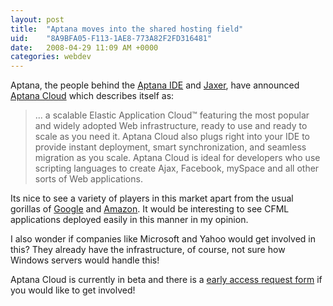 ```yaml
---
layout: post
title:  "Aptana moves into the shared hosting field"
uid:	"8A9BFA05-F113-1AE8-773A82F2FD316481"
date:   2008-04-29 11:09 AM +0000
categories: webdev
---
```

Aptana, the people behind the <a href="http://www.aptana.com/studio" title="Aptana Studio | Aptana">Aptana IDE</a> and <a href="http://www.aptana.com/jaxer" title="Aptana Jaxer | Aptana">Jaxer</a>, have announced <a href="http://www.aptana.com/cloud" title="Aptana Cloud | Aptana">Aptana Cloud</a> which describes itself as:

<blockquote>
	... a scalable Elastic Application Cloud™ featuring the most popular and widely adopted Web infrastructure, ready to use and ready to scale as you need it. Aptana Cloud also plugs right into your IDE to provide instant deployment, smart synchronization, and seamless migration as you scale. Aptana Cloud is ideal for developers who use scripting languages to create Ajax, Facebook, mySpace and all other sorts of Web applications.
</blockquote>

Its nice to see a variety of players in this market apart from the usual gorillas of <a href="http://code.google.com/appengine/" title="Google App Engine - Google Code">Google</a> and <a href="http://www.amazon.com/gp/browse.html?node=201590011" title="Amazon.com: Amazon EC2, Amazon Elastic Compute Cloud, Virtual Grid Computing: Amazon Web Services">Amazon</a>. It would be interesting to see CFML applications deployed easily in this manner in my opinion.

I also wonder if companies like Microsoft and Yahoo would get involved in this? They already have the infrastructure, of course, not sure how Windows servers would handle this! 

Aptana Cloud is currently in beta and there is a <a href="http://survey.constantcontact.com/survey/a07e2abgqrhffkgzt7x/start" title="Survey : Questions">early access request form</a> if you would like to get involved!